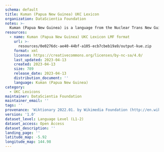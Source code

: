 ```yaml
---
schema: default
title: Kuman (Papua New Guinea) UKC Lexicon
organization: DataScientia Foundation
notes: >-
  Kuman (Papua New Guinea) is a language from the Nuclear Trans New Guinea family, spoken in Oceania. The UKC Lexicon of Kuman (Papua New Guinea) is represented as a lexico-semantic network. It consists of words, word senses, synsets, as well as sense-level and synset-level relationships.
resources:
  - name: Kuman (Papua New Guinea) UKC Lexicon LMF format
    url: >-
      resources/0e0276dc-ae40-44bf-a105-ecb7cbeb19a9/output-kue.zip
    format: xml
    license: https://creativecommons.org/licenses/by-nc-sa/4.0/
    last_updated: 2023-04-13
    created: 2023-04-13
    size: 789
    release_date: 2023-04-13
    distribution_document: ''
    language: Kuman (Papua New Guinea)
category:
  - UKC Lexicons
maintainer: DataScientia Foundation
maintainer_email: ''
tags: ''
provenance: 'Wiktionary 2022.01. by Wikimedia Foundation (http://en.wiktionary.org); Princeton WordNet 2.1 by Princeton University (https://wordnet.princeton.edu)'
version: '1.0'
dataset_level: Language Level (L1-2)
dataset_access: Open Access
dataset_description: ''
landing_page: ''
latitude_map: -5.92
longitude_map: 144.98
---
```

